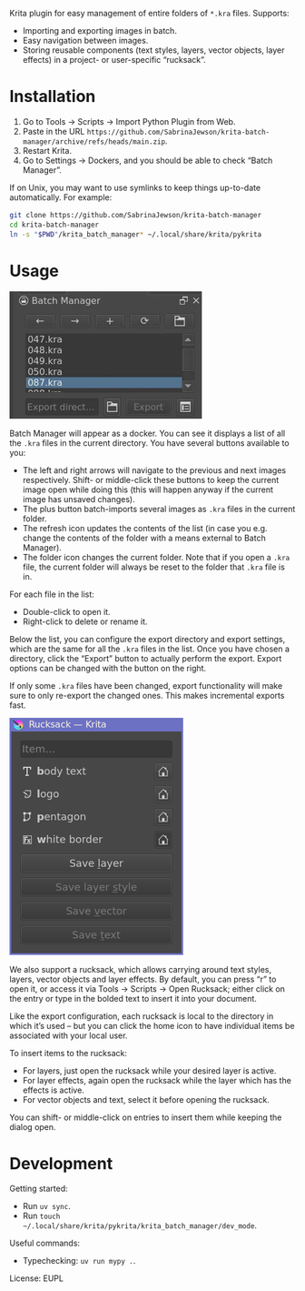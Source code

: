 Krita plugin for easy management of entire folders of `*.kra` files.
Supports:
- Importing and exporting images in batch.
- Easy navigation between images.
- Storing reusable components (text styles, layers, vector objects, layer effects)
	in a project- or user-specific “rucksack”.

# Installation

1. Go to Tools → Scripts → Import Python Plugin from Web.
1. Paste in the URL `https://github.com/SabrinaJewson/krita-batch-manager/archive/refs/heads/main.zip`.
1. Restart Krita.
1. Go to Settings → Dockers, and you should be able to check “Batch Manager”.

If on Unix, you may want to use symlinks to keep things up-to-date automatically.
For example:

```sh
git clone https://github.com/SabrinaJewson/krita-batch-manager
cd krita-batch-manager
ln -s "$PWD"/krita_batch_manager* ~/.local/share/krita/pykrita
```

# Usage

![](demo.webp)

Batch Manager will appear as a docker.
You can see it displays a list of all the `.kra` files in the current directory.
You have several buttons available to you:
- The left and right arrows will navigate to the previous and next images respectively.
	Shift- or middle-click these buttons to keep the current image open while doing this
	(this will happen anyway if the current image has unsaved changes).
- The plus button batch-imports several images as `.kra` files in the current folder.
- The refresh icon updates the contents of the list
	(in case you e.g. change the contents of the folder with a means external to Batch Manager).
- The folder icon changes the current folder.
	Note that if you open a `.kra` file, the current folder will always be reset
	to the folder that `.kra` file is in.

For each file in the list:
- Double-click to open it.
- Right-click to delete or rename it.

Below the list, you can configure the export directory and export settings,
which are the same for all the `.kra` files in the list.
Once you have chosen a directory, click the “Export” button to actually perform the export.
Export options can be changed with the button on the right.

If only some `.kra` files have been changed,
export functionality will make sure to only re-export the changed ones.
This makes incremental exports fast.

![](rucksack.webp)

We also support a rucksack, which allows carrying around
text styles, layers, vector objects and layer effects.
By default, you can press “r” to open it, or access it via Tools → Scripts → Open Rucksack;
either click on the entry or type in the bolded text to insert it into your document.

Like the export configuration, each rucksack is local to the directory in which it’s used –
but you can click the home icon to have individual items be associated with your local user.

To insert items to the rucksack:
- For layers, just open the rucksack while your desired layer is active.
- For layer effects, again open the rucksack while the layer which has the effects is active.
- For vector objects and text, select it before opening the rucksack.

You can shift- or middle-click on entries to insert them while keeping the dialog open.


# Development

Getting started:
- Run `uv sync`.
- Run `touch ~/.local/share/krita/pykrita/krita_batch_manager/dev_mode`.

Useful commands:
- Typechecking: `uv run mypy .`.

License: EUPL
